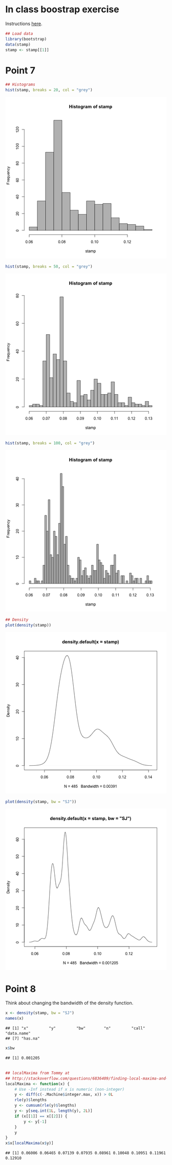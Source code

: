 In class boostrap exercise
==========================

Instructions [here](https://docs.google.com/document/d/1mwYOkzZTKgPI-gpoI6UjIVl3mJEglQ1XhULoCst4u_o/edit).


```r
## Load data
library(bootstrap)
data(stamp)
stamp <- stamp[[1]]
```



# Point 7


```r
## Histograms
hist(stamp, breaks = 20, col = "grey")
```

![plot of chunk unnamed-chunk-2](figure/unnamed-chunk-21.png) 

```r
hist(stamp, breaks = 50, col = "grey")
```

![plot of chunk unnamed-chunk-2](figure/unnamed-chunk-22.png) 

```r
hist(stamp, breaks = 100, col = "grey")
```

![plot of chunk unnamed-chunk-2](figure/unnamed-chunk-23.png) 



```r
## Density
plot(density(stamp))
```

![plot of chunk unnamed-chunk-3](figure/unnamed-chunk-31.png) 

```r
plot(density(stamp, bw = "SJ"))
```

![plot of chunk unnamed-chunk-3](figure/unnamed-chunk-32.png) 



# Point 8

Think about changing the bandwidth of the density function.


```r
x <- density(stamp, bw = "SJ")
names(x)
```

```
## [1] "x"         "y"         "bw"        "n"         "call"      "data.name"
## [7] "has.na"
```

```r
x$bw
```

```
## [1] 0.001205
```

```r

## localMaxima from Tommy at
## http://stackoverflow.com/questions/6836409/finding-local-maxima-and-minima
localMaxima <- function(x) {
    # Use -Inf instead if x is numeric (non-integer)
    y <- diff(c(-.Machine$integer.max, x)) > 0L
    rle(y)$lengths
    y <- cumsum(rle(y)$lengths)
    y <- y[seq.int(1L, length(y), 2L)]
    if (x[[1]] == x[[2]]) {
        y <- y[-1]
    }
    y
}
x$x[localMaxima(x$y)]
```

```
## [1] 0.06006 0.06465 0.07139 0.07935 0.08961 0.10048 0.10951 0.11961 0.12910
```

